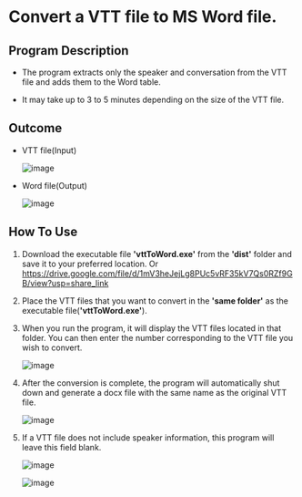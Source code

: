 # Convert a VTT file to MS Word file.

## Program Description
- The program extracts only the speaker and conversation from the VTT file and adds them to the Word table.

- It may take up to 3 to 5 minutes depending on the size of the VTT file.

## Outcome
- VTT file(Input)
               
     ![image](https://user-images.githubusercontent.com/112360580/222029631-681d70b6-c689-41e2-b7e5-13b63e8df9fe.png)          

- Word file(Output)

     ![image](https://user-images.githubusercontent.com/112360580/222030053-08569496-396a-4d69-b21f-691552e33c8f.png)

## How To Use
1. Download the executable file **'vttToWord.exe'** from the **'dist'** folder and save it to your preferred location.
   Or https://drive.google.com/file/d/1mV3heJejLg8PUc5vRF35kV7Qs0RZf9GB/view?usp=share_link
2. Place the VTT files that you want to convert in the **'same folder'** as the executable file(**'vttToWord.exe'**).

3. When you run the program, it will display the VTT files located in that folder. You can then enter the number corresponding to the VTT file you wish to convert.

     ![image](https://user-images.githubusercontent.com/112360580/222337713-3244d274-cffd-4bc6-bc9e-7692ec839ee3.png)

4. After the conversion is complete, the program will automatically shut down and generate a docx file with the same name as the original VTT file.

     ![image](https://user-images.githubusercontent.com/112360580/222338493-e3e1a825-b064-4a3a-9874-ee5e9d81accb.png)

5. If a VTT file does not include speaker information, this program will leave this field blank.

     ![image](https://user-images.githubusercontent.com/112360580/222256343-fe145ed0-f540-45a2-9be8-012e89b5362b.png)
     
     ![image](https://user-images.githubusercontent.com/112360580/222257690-31559abc-084b-4152-88cf-7f297f0c4140.png)
